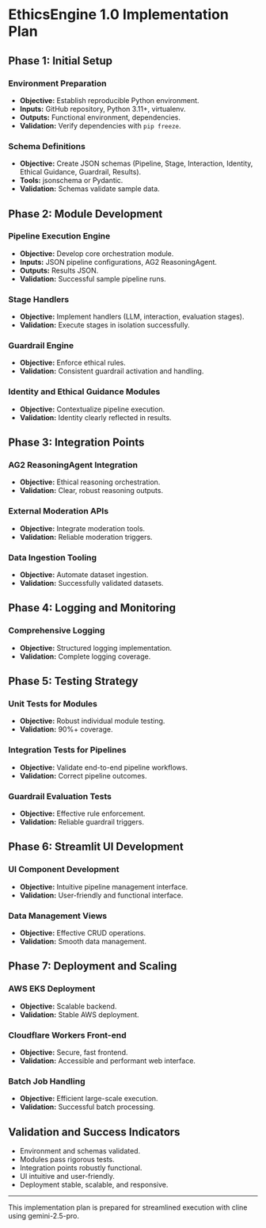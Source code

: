 # EthicsEngine 1.0 Implementation Plan

## Phase 1: Initial Setup

### Environment Preparation
- **Objective:** Establish reproducible Python environment.
- **Inputs:** GitHub repository, Python 3.11+, virtualenv.
- **Outputs:** Functional environment, dependencies.
- **Validation:** Verify dependencies with `pip freeze`.

### Schema Definitions
- **Objective:** Create JSON schemas (Pipeline, Stage, Interaction, Identity, Ethical Guidance, Guardrail, Results).
- **Tools:** jsonschema or Pydantic.
- **Validation:** Schemas validate sample data.

## Phase 2: Module Development

### Pipeline Execution Engine
- **Objective:** Develop core orchestration module.
- **Inputs:** JSON pipeline configurations, AG2 ReasoningAgent.
- **Outputs:** Results JSON.
- **Validation:** Successful sample pipeline runs.

### Stage Handlers
- **Objective:** Implement handlers (LLM, interaction, evaluation stages).
- **Validation:** Execute stages in isolation successfully.

### Guardrail Engine
- **Objective:** Enforce ethical rules.
- **Validation:** Consistent guardrail activation and handling.

### Identity and Ethical Guidance Modules
- **Objective:** Contextualize pipeline execution.
- **Validation:** Identity clearly reflected in results.

## Phase 3: Integration Points

### AG2 ReasoningAgent Integration
- **Objective:** Ethical reasoning orchestration.
- **Validation:** Clear, robust reasoning outputs.

### External Moderation APIs
- **Objective:** Integrate moderation tools.
- **Validation:** Reliable moderation triggers.

### Data Ingestion Tooling
- **Objective:** Automate dataset ingestion.
- **Validation:** Successfully validated datasets.

## Phase 4: Logging and Monitoring

### Comprehensive Logging
- **Objective:** Structured logging implementation.
- **Validation:** Complete logging coverage.

## Phase 5: Testing Strategy

### Unit Tests for Modules
- **Objective:** Robust individual module testing.
- **Validation:** 90%+ coverage.

### Integration Tests for Pipelines
- **Objective:** Validate end-to-end pipeline workflows.
- **Validation:** Correct pipeline outcomes.

### Guardrail Evaluation Tests
- **Objective:** Effective rule enforcement.
- **Validation:** Reliable guardrail triggers.

## Phase 6: Streamlit UI Development

### UI Component Development
- **Objective:** Intuitive pipeline management interface.
- **Validation:** User-friendly and functional interface.

### Data Management Views
- **Objective:** Effective CRUD operations.
- **Validation:** Smooth data management.

## Phase 7: Deployment and Scaling

### AWS EKS Deployment
- **Objective:** Scalable backend.
- **Validation:** Stable AWS deployment.

### Cloudflare Workers Front-end
- **Objective:** Secure, fast frontend.
- **Validation:** Accessible and performant web interface.

### Batch Job Handling
- **Objective:** Efficient large-scale execution.
- **Validation:** Successful batch processing.

## Validation and Success Indicators
- Environment and schemas validated.
- Modules pass rigorous tests.
- Integration points robustly functional.
- UI intuitive and user-friendly.
- Deployment stable, scalable, and responsive.

---

This implementation plan is prepared for streamlined execution with cline using gemini-2.5-pro.

